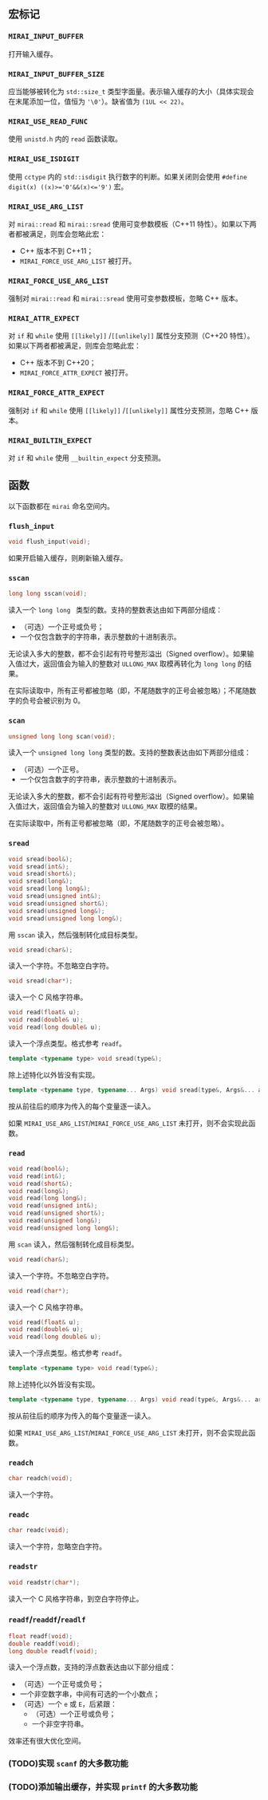 ## 宏标记

### `MIRAI_INPUT_BUFFER`

打开输入缓存。

### `MIRAI_INPUT_BUFFER_SIZE`

应当能够被转化为 `std::size_t` 类型字面量。表示输入缓存的大小（具体实现会在末尾添加一位，值恒为 `'\0'`）。缺省值为 `(1UL << 22)`。

### `MIRAI_USE_READ_FUNC`

使用 `unistd.h` 内的 `read` 函数读取。

### `MIRAI_USE_ISDIGIT`

使用 `cctype` 内的 `std::isdigit` 执行数字的判断。如果关闭则会使用 `#define digit(x) ((x)>='0'&&(x)<='9')` 宏。

### `MIRAI_USE_ARG_LIST`

对 `mirai::read` 和 `mirai::sread` 使用可变参数模板（C++11 特性）。如果以下两者都被满足，则库会忽略此宏：

- C++ 版本不到 C++11；
- `MIRAI_FORCE_USE_ARG_LIST` 被打开。

### `MIRAI_FORCE_USE_ARG_LIST`

强制对 `mirai::read` 和 `mirai::sread` 使用可变参数模板，忽略 C++ 版本。

### `MIRAI_ATTR_EXPECT`

对 `if` 和 `while` 使用 `[[likely]]` /`[[unlikely]]` 属性分支预测（C++20 特性）。如果以下两者都被满足，则库会忽略此宏：

- C++ 版本不到 C++20；
- `MIRAI_FORCE_ATTR_EXPECT` 被打开。

### `MIRAI_FORCE_ATTR_EXPECT`

强制对 `if` 和 `while` 使用 `[[likely]]` /`[[unlikely]]` 属性分支预测，忽略 C++ 版本。

### `MIRAI_BUILTIN_EXPECT`

对 `if` 和 `while` 使用 `__builtin_expect` 分支预测。

## 函数

以下函数都在 `mirai` 命名空间内。

### `flush_input`

```cpp
void flush_input(void);
```

如果开启输入缓存，则刷新输入缓存。

### `sscan`

```cpp
long long sscan(void);
```

读入一个 `long long ` 类型的数。支持的整数表达由如下两部分组成：

- （可选）一个正号或负号；
- 一个仅包含数字的字符串，表示整数的十进制表示。

无论读入多大的整数，都不会引起有符号整形溢出（Signed overflow）。如果输入值过大，返回值会为输入的整数对 `ULLONG_MAX` 取模再转化为 `long long` 的结果。

在实际读取中，所有正号都被忽略（即，不尾随数字的正号会被忽略）；不尾随数字的负号会被识别为 0。

### `scan`

```cpp
unsigned long long scan(void);
```

读入一个 `unsigned long long` 类型的数。支持的整数表达由如下两部分组成：

- （可选）一个正号。
- 一个仅包含数字的字符串，表示整数的十进制表示。

无论读入多大的整数，都不会引起有符号整形溢出（Signed overflow）。如果输入值过大，返回值会为输入的整数对 `ULLONG_MAX` 取模的结果。

在实际读取中，所有正号都被忽略（即，不尾随数字的正号会被忽略）。

### `sread`

```cpp
void sread(bool&);
void sread(int&);
void sread(short&);
void sread(long&);
void sread(long long&);
void sread(unsigned int&);
void sread(unsigned short&);
void sread(unsigned long&);
void sread(unsigned long long&);
```

用 `sscan` 读入，然后强制转化成目标类型。

```cpp
void sread(char&);
```

读入一个字符。不忽略空白字符。

```cpp
void sread(char*);
```

读入一个 C 风格字符串。

```cpp
void read(float& u);
void read(double& u);
void read(long double& u);
```

读入一个浮点类型。格式参考 `readf`。

```cpp
template <typename type> void sread(type&);
```

除上述特化以外皆没有实现。

```cpp
template <typename type, typename... Args) void sread(type&, Args&... args);
```

按从前往后的顺序为传入的每个变量逐一读入。

如果 `MIRAI_USE_ARG_LIST`/`MIRAI_FORCE_USE_ARG_LIST` 未打开，则不会实现此函数。

### `read`

```cpp
void read(bool&);
void read(int&);
void read(short&);
void read(long&);
void read(long long&);
void read(unsigned int&);
void read(unsigned short&);
void read(unsigned long&);
void read(unsigned long long&);
```

用 `scan` 读入，然后强制转化成目标类型。

```cpp
void read(char&);
```

读入一个字符。不忽略空白字符。

```cpp
void read(char*);
```

读入一个 C 风格字符串。

```cpp
void read(float& u);
void read(double& u);
void read(long double& u);
```

读入一个浮点类型。格式参考 `readf`。

```cpp
template <typename type> void read(type&);
```

除上述特化以外皆没有实现。

```cpp
template <typename type, typename... Args) void read(type&, Args&... args);
```

按从前往后的顺序为传入的每个变量逐一读入。

如果 `MIRAI_USE_ARG_LIST`/`MIRAI_FORCE_USE_ARG_LIST` 未打开，则不会实现此函数。

### `readch`

```cpp
char readch(void);
```

读入一个字符。

### `readc`

```cpp
char readc(void);
```

读入一个字符，忽略空白字符。

### `readstr`

```cpp
void readstr(char*);
```

读入一个 C 风格字符串，到空白字符停止。

### `readf`/`readdf`/`readlf`

```cpp
float readf(void);
double readdf(void);
long double readlf(void);
```

读入一个浮点数，支持的浮点数表达由以下部分组成：

- （可选）一个正号或负号；
- 一个非空数字串，中间有可选的一个小数点；
- （可选）一个 `e` 或 `E`，后紧跟：
  - （可选）一个正号或负号；
  - 一个非空字符串。

效率还有很大优化空间。

### (TODO)实现 `scanf` 的大多数功能

### (TODO)添加输出缓存，并实现 `printf` 的大多数功能

